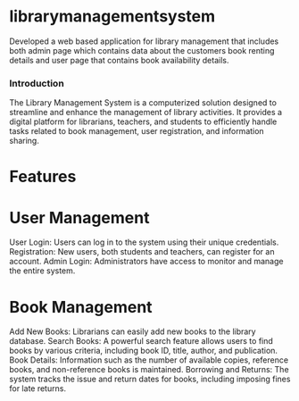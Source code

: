 # librarymanagementsystem
Developed a web based application for library management that includes both admin page which contains data about the customers book renting details and user page that contains book availability details.
### Introduction
The Library Management System is a computerized solution designed to streamline and enhance the management of library activities. It provides a digital platform for librarians, teachers, and students to efficiently handle tasks related to book management, user registration, and information sharing.


# Features
# User Management
User Login: Users can log in to the system using their unique credentials.
Registration: New users, both students and teachers, can register for an account.
Admin Login: Administrators have access to monitor and manage the entire system.
# Book Management
Add New Books: Librarians can easily add new books to the library database.
Search Books: A powerful search feature allows users to find books by various criteria, including book ID, title, author, and publication.
Book Details: Information such as the number of available copies, reference books, and non-reference books is maintained.
Borrowing and Returns: The system tracks the issue and return dates for books, including imposing fines for late returns.
